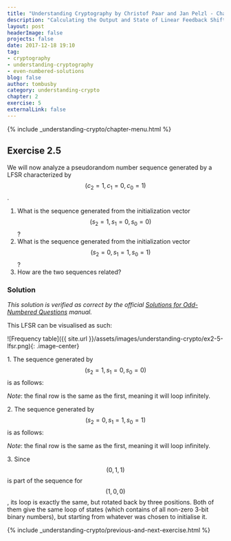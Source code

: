 ```yaml
---
title: "Understanding Cryptography by Christof Paar and Jan Pelzl - Chapter 1 Solutions - Ex2.5"
description: "Calculating the Output and State of Linear Feedback Shift Registers (LFSRs)"
layout: post
headerImage: false
projects: false
date: 2017-12-18 19:10
tag:
- cryptography
- understanding-cryptography
- even-numbered-solutions
blog: false
author: tombusby
category: understanding-crypto
chapter: 2
exercise: 5
externalLink: false
---
```


{% include _understanding-crypto/chapter-menu.html %}

## Exercise 2.5

We will now analyze a pseudorandom number sequence generated by a LFSR characterized by $$ (c_2 = 1, c_1 = 0, c_0 = 1) $$.

1. What is the sequence generated from the initialization vector $$ (s_2 = 1, s_1 = 0, s_0 = 0) $$?
2. What is the sequence generated from the initialization vector $$ (s_2 = 0, s_1 = 1, s_0 = 1) $$?
3. How are the two sequences related?

### Solution

*This solution is verified as correct by the official [Solutions for Odd-Numbered Questions](http://wiki.crypto.rub.de/Buch/en/download/Understanding_Cryptography_Odd_Solutions.pdf) manual.*

This LFSR can be visualised as such:

![Frequency table]({{ site.url }}/assets/images/understanding-crypto/ex2-5-lfsr.png){: .image-center}

1\. The sequence generated by $$ (s_2 = 1, s_1 = 0, s_0 = 0) $$ is as follows:

<div style="text-align: center;">
<script type="math/tex">
\begin{array}{c c c|c}
s_2 & s_1 & s_0 & \text{Output} \\ \hline
1 & 0 & 0 & 0 \\
1 & 1 & 0 & 0 \\
1 & 1 & 1 & 1 \\
0 & 1 & 1 & 1 \\
1 & 0 & 1 & 1 \\
0 & 1 & 0 & 0 \\
0 & 0 & 1 & 1 \\ \hline
1 & 0 & 0 & 0
\end{array}
</script>
</div>

*Note*: the final row is the same as the first, meaning it will loop infinitely.

2\. The sequence generated by $$ (s_2 = 0, s_1 = 1, s_0 = 1) $$ is as follows:

<div style="text-align: center;">
<script type="math/tex">
\begin{array}{c c c|c}
s_2 & s_1 & s_0 & \text{Output} \\ \hline
0 & 1 & 1 & 1 \\
1 & 0 & 1 & 1 \\
0 & 1 & 0 & 0 \\
0 & 0 & 1 & 1 \\
1 & 0 & 0 & 0 \\
1 & 1 & 0 & 0 \\
1 & 1 & 1 & 1 \\ \hline
0 & 1 & 1 & 1
\end{array}
</script>
</div>

*Note*: the final row is the same as the first, meaning it will loop infinitely.

3\. Since $$ (0, 1, 1) $$ is part of the sequence for $$ (1, 0, 0) $$, its loop is exactly the same, but rotated back by three positions. Both of them give the same loop of states (which contains of all non-zero 3-bit binary numbers), but starting from whatever was chosen to initialise it.

{% include _understanding-crypto/previous-and-next-exercise.html %}
